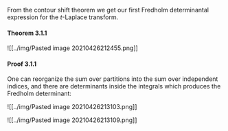 From the contour shift theorem we get our first Fredholm determinantal expression for the $t$-Laplace transform.

#### Theorem 3.1.1

![[../img/Pasted image 20210426212455.png]]

#### Proof 3.1.1

One can reorganize the sum over partitions into the sum over independent indices, and there are determinants inside the integrals which produces the Fredholm determinant:

![[../img/Pasted image 20210426213103.png]]

![[../img/Pasted image 20210426213109.png]]